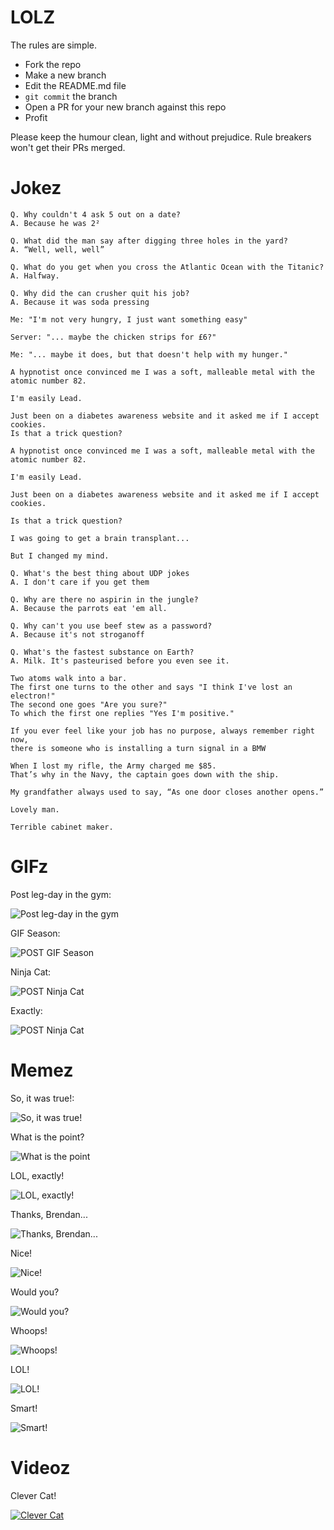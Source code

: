 # LOLZ

The rules are simple.

- Fork the repo
- Make a new branch
- Edit the README.md file
- `git commit` the branch
- Open a PR for your new branch against this repo
- Profit

Please keep the humour clean, light and without prejudice. Rule breakers won't get their PRs merged.

# Jokez

```
Q. Why couldn't 4 ask 5 out on a date?
A. Because he was 2²
```

```
Q. What did the man say after digging three holes in the yard?
A. “Well, well, well”
```

```
Q. What do you get when you cross the Atlantic Ocean with the Titanic?
A. Halfway.
```

```
Q. Why did the can crusher quit his job?
A. Because it was soda pressing
```

```
Me: "I'm not very hungry, I just want something easy"

Server: "... maybe the chicken strips for £6?"

Me: "... maybe it does, but that doesn't help with my hunger."
```

```
A hypnotist once convinced me I was a soft, malleable metal with the atomic number 82.

I'm easily Lead.
```

```
Just been on a diabetes awareness website and it asked me if I accept cookies.
Is that a trick question?
```

```
A hypnotist once convinced me I was a soft, malleable metal with the atomic number 82.

I'm easily Lead.
```

```
Just been on a diabetes awareness website and it asked me if I accept cookies.

Is that a trick question?
```

```
I was going to get a brain transplant...

But I changed my mind.
```

```
Q. What's the best thing about UDP jokes
A. I don't care if you get them
```

```
Q. Why are there no aspirin in the jungle?
A. Because the parrots eat 'em all.
```

```
Q. Why can't you use beef stew as a password?
A. Because it's not stroganoff
```

```
Q. What's the fastest substance on Earth?
A. Milk. It's pasteurised before you even see it.
```

```
Two atoms walk into a bar.
The first one turns to the other and says "I think I've lost an electron!"
The second one goes "Are you sure?"
To which the first one replies "Yes I'm positive."
```

```
If you ever feel like your job has no purpose, always remember right now, 
there is someone who is installing a turn signal in a BMW
```

```
When I lost my rifle, the Army charged me $85.
That’s why in the Navy, the captain goes down with the ship.
```

```
My grandfather always used to say, “As one door closes another opens.”

Lovely man.

Terrible cabinet maker.
```

# GIFz

Post leg-day in the gym:

![Post leg-day in the gym](gifz/cats.gif)

GIF Season:

![POST GIF Season](gifz/gif-season.gif)

Ninja Cat:

![POST Ninja Cat](gifz/cat-backflip.gif)

Exactly:

![POST Ninja Cat](gifz/Fixing_bugs_in_production.gif)

# Memez

So, it was true!:

![So, it was true!](memes/nigerian-billions.jpg)

What is the point?

![What is the point](memes/pointless-code.jpg)

LOL, exactly!

![LOL, exactly!](memes/it-vs-user.jpg)

Thanks, Brendan...

![Thanks, Brendan...](memes/thanks-brendan.jpg)

Nice!

![Nice!](memes/paperclips.jpg)

Would you?

![Would you?](memes/baby-names.jpg)

Whoops!

![Whoops!](memes/accidental-resignation.jpg)

LOL!

![LOL!](memes/bread.jpg)

Smart!

![Smart!](memes/space-saving.jpg)

# Videoz

Clever Cat!

[![Clever Cat](https://i.ytimg.com/vi/OKsyMxUX7R0/hqdefault.jpg)](https://www.youtube.com/watch?v=OKsyMxUX7R0)
